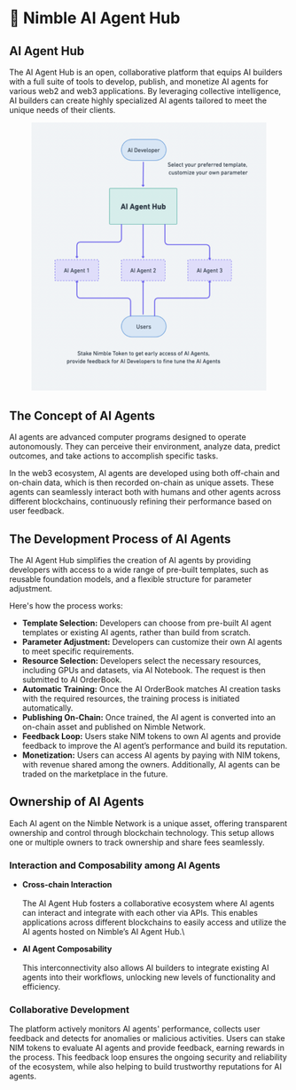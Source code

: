 # 🧊 Nimble AI Agent Hub

## AI Agent Hub

The AI Agent Hub is an open, collaborative platform that equips AI builders with a full suite of tools to develop, publish, and monetize AI agents for various web2 and web3 applications. By leveraging collective intelligence, AI builders can create highly specialized AI agents tailored to meet the unique needs of their clients.

<figure><img src="../.gitbook/assets/螢幕截圖 2024-07-03 下午12.07.58.png" alt=""><figcaption></figcaption></figure>

## The Concept of AI Agents

AI agents are advanced computer programs designed to operate autonomously. They can perceive their environment, analyze data, predict outcomes, and take actions to accomplish specific tasks.

In the web3 ecosystem, AI agents are developed using both off-chain and on-chain data, which is then recorded on-chain as unique assets. These agents can seamlessly interact both with humans and other agents across different blockchains, continuously refining their performance based on user feedback.

## The Development Process of AI Agents&#x20;

The AI Agent Hub simplifies the creation of AI agents by providing developers with access to a wide range of pre-built templates, such as reusable foundation models, and a flexible structure for parameter adjustment.&#x20;

Here's how the process works:

* **Template Selection:** Developers can choose from pre-built AI agent templates or existing AI agents, rather than build from scratch.
* **Parameter Adjustment:** Developers can customize their own AI agents to meet specific requirements.
* **Resource Selection:** Developers select the necessary resources, including GPUs and datasets, via AI Notebook. The request is then submitted to AI OrderBook.
* **Automatic Training:** Once the AI OrderBook matches AI creation tasks with the required resources, the training process is initiated automatically.
* **Publishing On-Chain:** Once trained, the AI agent is converted into an on-chain asset and published on Nimble Network.
* **Feedback Loop:** Users stake NIM tokens to own AI agents and provide feedback to improve the AI agent’s performance and build its reputation.
* **Monetization:** Users can access AI agents by paying with NIM tokens, with revenue shared among the owners. Additionally, AI agents can be traded on the marketplace in the future.

## Ownership of AI Agents &#x20;

Each AI agent on the Nimble Network is a unique asset, offering transparent ownership and control through blockchain technology. This setup allows one or multiple owners to track ownership and share fees seamlessly.

### Interaction and Composability among AI Agents

* **Cross-chain Interaction** \
  \
  The AI Agent Hub fosters a collaborative ecosystem where AI agents can interact and integrate with each other via APIs. This enables applications across different blockchains to easily access and utilize the AI agents hosted on Nimble’s AI Agent Hub.\

* **AI Agent Composability**\
  \
  This interconnectivity also allows AI builders to integrate existing AI agents into their workflows, unlocking new levels of functionality and efficiency.

### Collaborative Development&#x20;

The platform actively monitors AI agents' performance, collects user feedback and detects for anomalies or malicious activities. Users can stake NIM tokens to evaluate AI agents and provide feedback, earning rewards in the process. This feedback loop ensures the ongoing security and reliability of the ecosystem, while also helping to build trustworthy reputations for AI agents.
